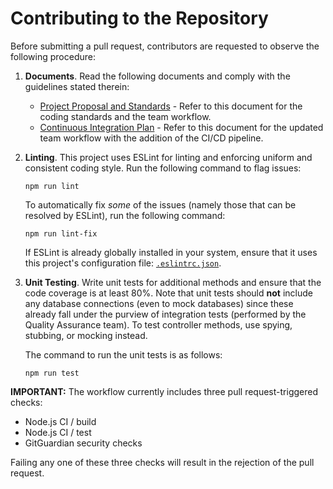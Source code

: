 # Contributing to the Repository

Before submitting a pull request, contributors are requested to observe the following procedure:

1. **Documents**. Read the following documents and comply with the guidelines stated therein:
   - [Project Proposal and Standards](https://drive.google.com/file/d/1M4Yia4GSVdtk8iS_J5kjrANo8KcG4avp/view?usp=sharing) - Refer to this document for the coding standards and the team workflow.
   - [Continuous Integration Plan](https://drive.google.com/file/d/17Da54zUm8k1dcB4syzvPqWraSlaZumCS/view?usp=sharing) - Refer to this document for the updated team workflow with the addition of the CI/CD pipeline.
   
2. **Linting**. This project uses ESLint for linting and enforcing uniform and consistent coding style. Run the following command to flag issues:
   ```
   npm run lint
   ```
   
   To automatically fix *some* of the issues (namely those that can be resolved by ESLint), run the following command:
   ```
   npm run lint-fix
   ```

   If ESLint is already globally installed in your system, ensure that it uses this project's configuration file: [`.eslintrc.json`](https://github.com/STSWENG-T1-AY2122-AWS-CodeBuild/powerzone-inventory/blob/main/.eslintrc.json).
   
3. **Unit Testing**. Write unit tests for additional methods and ensure that the code coverage is at least 80%. Note that unit tests should **not** include any database connections (even to mock databases) since these already fall under the purview of integration tests (performed by the Quality Assurance team). To test controller methods, use spying, stubbing, or mocking instead. 

   The command to run the unit tests is as follows:
   ```
   npm run test
   ```

**IMPORTANT:**
The workflow currently includes three pull request-triggered checks:
- Node.js CI / build
- Node.js CI / test
- GitGuardian security checks

Failing any one of these three checks will result in the rejection of the pull request.

